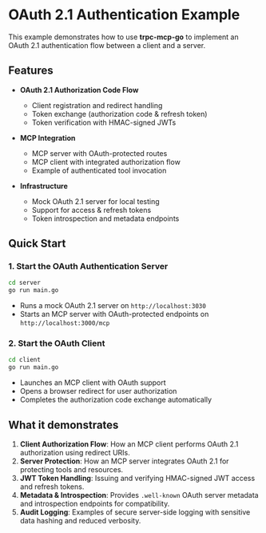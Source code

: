 # OAuth 2.1 Authentication Example

This example demonstrates how to use **trpc-mcp-go** to implement an OAuth 2.1 authentication flow between a client and a server.

## Features

- **OAuth 2.1 Authorization Code Flow**
    - Client registration and redirect handling
    - Token exchange (authorization code & refresh token)
    - Token verification with HMAC-signed JWTs

- **MCP Integration**
    - MCP server with OAuth-protected routes
    - MCP client with integrated authorization flow
    - Example of authenticated tool invocation

- **Infrastructure**
    - Mock OAuth 2.1 server for local testing
    - Support for access & refresh tokens
    - Token introspection and metadata endpoints

## Quick Start

### 1. Start the OAuth Authentication Server
```bash
cd server
go run main.go
```
- Runs a mock OAuth 2.1 server on `http://localhost:3030`
- Starts an MCP server with OAuth-protected endpoints on `http://localhost:3000/mcp`

### 2. Start the OAuth Client
```bash
cd client
go run main.go
```
- Launches an MCP client with OAuth support
- Opens a browser redirect for user authorization
- Completes the authorization code exchange automatically

## What it demonstrates

1. **Client Authorization Flow**: How an MCP client performs OAuth 2.1 authorization using redirect URIs.
2. **Server Protection**: How an MCP server integrates OAuth 2.1 for protecting tools and resources.
3. **JWT Token Handling**: Issuing and verifying HMAC-signed JWT access and refresh tokens.
4. **Metadata & Introspection**: Provides `.well-known` OAuth server metadata and introspection endpoints for compatibility.  
5. **Audit Logging**: Examples of secure server-side logging with sensitive data hashing and reduced verbosity.